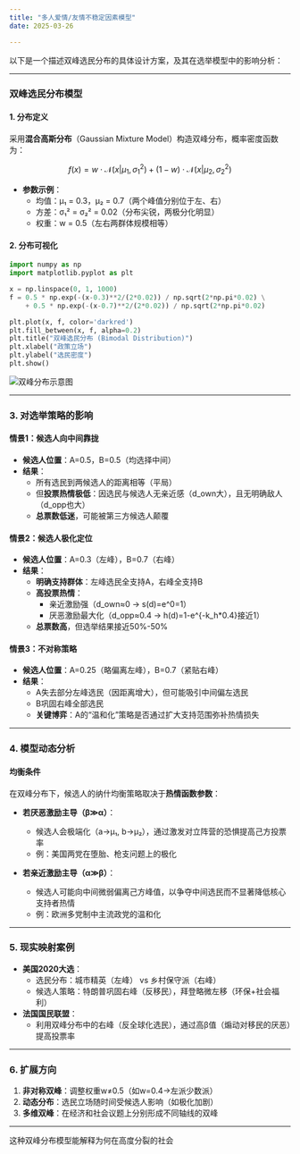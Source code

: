 ```yaml
---
title: "多人爱情/友情不稳定因素模型"
date: 2025-03-26

---
```



以下是一个描述双峰选民分布的具体设计方案，及其在选举模型中的影响分析：

---

### **双峰选民分布模型**
#### **1. 分布定义**
采用**混合高斯分布**（Gaussian Mixture Model）构造双峰分布，概率密度函数为：
```math
f(x) = w \cdot \mathcal{N}(x|\mu_1, \sigma_1^2) + (1-w) \cdot \mathcal{N}(x|\mu_2, \sigma_2^2)
```
- **参数示例**：
  - 均值：μ₁ = 0.3，μ₂ = 0.7（两个峰值分别位于左、右）
  - 方差：σ₁² = σ₂² = 0.02（分布尖锐，两极分化明显）
  - 权重：w = 0.5（左右两群体规模相等）

#### **2. 分布可视化**
```python
import numpy as np
import matplotlib.pyplot as plt

x = np.linspace(0, 1, 1000)
f = 0.5 * np.exp(-(x-0.3)**2/(2*0.02)) / np.sqrt(2*np.pi*0.02) \
    + 0.5 * np.exp(-(x-0.7)**2/(2*0.02)) / np.sqrt(2*np.pi*0.02)

plt.plot(x, f, color='darkred')
plt.fill_between(x, f, alpha=0.2)
plt.title("双峰选民分布 (Bimodal Distribution)")
plt.xlabel("政策立场")
plt.ylabel("选民密度")
plt.show()
```
![双峰分布示意图](https://via.placeholder.com/500x300?text=Bimodal+Distribution+Example)

---

### **3. 对选举策略的影响**
#### **情景1：候选人向中间靠拢**
- **候选人位置**：A=0.5，B=0.5（均选择中间）
- **结果**：
  - 所有选民到两候选人的距离相等（平局）
  - 但**投票热情极低**：因选民与候选人无亲近感（d_own大），且无明确敌人（d_opp也大）
  - **总票数低迷**，可能被第三方候选人颠覆

#### **情景2：候选人极化定位**
- **候选人位置**：A=0.3（左峰），B=0.7（右峰）
- **结果**：
  - **明确支持群体**：左峰选民全支持A，右峰全支持B
  - **高投票热情**：
    - 亲近激励强（d_own≈0 → s(d)=e^0=1）
    - 厌恶激励最大化（d_opp≈0.4 → h(d)=1-e^{-k_h*0.4}接近1）
  - **总票数高**，但选举结果接近50%-50%

#### **情景3：不对称策略**
- **候选人位置**：A=0.25（略偏离左峰），B=0.7（紧贴右峰）
- **结果**：
  - A失去部分左峰选民（因距离增大），但可能吸引中间偏左选民
  - B巩固右峰全部选民
  - **关键博弈**：A的“温和化”策略是否通过扩大支持范围弥补热情损失

---

### **4. 模型动态分析**
#### **均衡条件**
在双峰分布下，候选人的纳什均衡策略取决于**热情函数参数**：
- **若厌恶激励主导（β≫α）**：
  - 候选人会极端化（a→μ₁, b→μ₂），通过激发对立阵营的恐惧提高己方投票率
  - 例：美国两党在堕胎、枪支问题上的极化

- **若亲近激励主导（α≫β）**：
  - 候选人可能向中间微弱偏离己方峰值，以争夺中间选民而不显著降低核心支持者热情
  - 例：欧洲多党制中主流政党的温和化

---

### **5. 现实映射案例**
- **美国2020大选**：
  - 选民分布：城市精英（左峰） vs 乡村保守派（右峰）
  - 候选人策略：特朗普巩固右峰（反移民），拜登略微左移（环保+社会福利）
- **法国国民联盟**：
  - 利用双峰分布中的右峰（反全球化选民），通过高β值（煽动对移民的厌恶）提高投票率

---

### **6. 扩展方向**
1. **非对称双峰**：调整权重w≠0.5（如w=0.4→左派少数派）
2. **动态分布**：选民立场随时间受候选人影响（如极化加剧）
3. **多维双峰**：在经济和社会议题上分别形成不同轴线的双峰

---

这种双峰分布模型能解释为何在高度分裂的社会